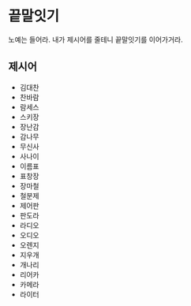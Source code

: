 # 끝말잇기
노예는 들어라. 내가 제시어를 줄테니 끝말잇기를 이어가거라.

## 제시어
- 김대찬
- 찬바람
- 람세스
- 스키장
- 장난감
- 감나무
- 무신사
- 사나이
- 이름표
- 표창장
- 장마철
- 철분제
- 제어판
- 판도라
- 라디오
- 오디오
- 오렌지
- 지우개
- 개나리
- 리어카
- 카메라
- 라이터